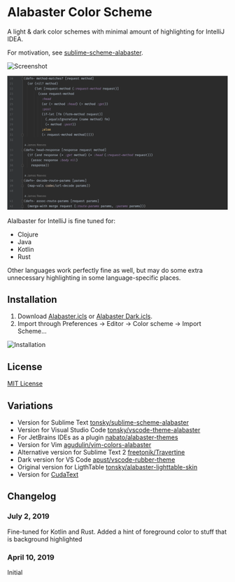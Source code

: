 # Alabaster Color Scheme

A light & dark color schemes with minimal amount of highlighting for IntelliJ IDEA.

For motivation, see [sublime-scheme-alabaster](https://github.com/tonsky/sublime-scheme-alabaster).

![Screenshot](screenshot.png)

![Screenshot](screenshot-dark.png)

Alalbaster for IntelliJ is fine tuned for:

- Clojure
- Java
- Kotlin
- Rust

Other languages work perfectly fine as well, but may do some extra unnecessary highlighting in some language-specific places.

## Installation

1. Download [Alabaster.icls] or [Alabaster Dark.icls].
2. Import through Preferences → Editor → Color scheme → Import Scheme...

[Alabaster.icls]: https://raw.githubusercontent.com/tonsky/intellij-alabaster/master/Alabaster.icls
[Alabaster Dark.icls]: https://raw.githubusercontent.com/tonsky/intellij-alabaster/master/Alabaster%20Dark.icls

![Installation](installation.png)


## License

[MIT License](./LICENSE.txt)

## Variations

- Version for Sublime Text [tonsky/sublime-scheme-alabaster](https://github.com/tonsky/sublime-scheme-alabaster)
- Version for Visual Studio Code [tonsky/vscode-theme-alabaster](https://github.com/tonsky/vscode-theme-alabaster)
- For JetBrains IDEs as a plugin [nabato/alabaster-themes](https://github.com/nabato/alabaster-themes)
- Version for Vim [agudulin/vim-colors-alabaster](https://github.com/agudulin/vim-colors-alabaster)
- Alternative version for Sublime Text 2 [freetonik/Travertine](https://github.com/freetonik/Travertine)
- Dark version for VS Code [apust/vscode-rubber-theme](https://github.com/apust/vscode-rubber-theme)
- Original version for LigthTable [tonsky/alabaster-lighttable-skin](https://github.com/tonsky/alabaster-lighttable-skin)
- Version for [CudaText](https://sourceforge.net/projects/cudatext/files/addons/themes/theme.Alabaster.zip/download)

## Changelog

### July 2, 2019

Fine-tuned for Kotlin and Rust. Added a hint of foreground color to stuff that is background highlighted

### April 10, 2019

Initial
